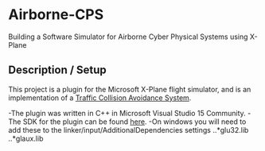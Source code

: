 # Airborne-CPS
Building a Software Simulator for Airborne Cyber Physical Systems using X-Plane

## Description / Setup
This project is a plugin for the Microsoft X-Plane flight simulator, and is an implementation of a [Traffic Collision Avoidance System](https://www.faa.gov/documentLibrary/media/Advisory_Circular/TCAS%20II%20V7.1%20Intro%20booklet.pdf).

-The plugin was written in C++ in Microsoft Visual Studio 15 Community.
-The SDK for the plugin can be found [here](http://www.xsquawkbox.net/xpsdk/mediawiki/Main_Page).
-On windows you will need to add these to the linker/input/AdditionalDependencies settings
..*glu32.lib
..*glaux.lib

